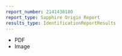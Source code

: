 ```yaml
---
report_number: 2141438180
report_type: Sapphire Origin Report
results_type: IdentificationReportResults
---
```


* PDF
* Image
